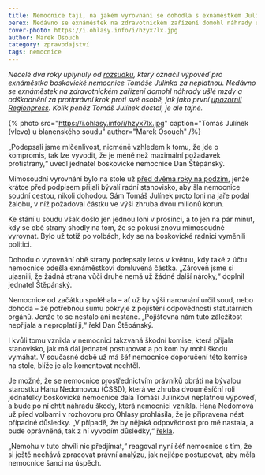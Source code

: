 ```yaml
---
title: Nemocnice tají, na jakém vyrovnání se dohodla s exnáměstkem Julínkem
perex: Nedávno se exnáměstek na zdravotnickém zařízení domohl náhrady ušlé mzdy a odškodnění za protiprávní výpověď. Kolik peněz Tomáš Julínek dostal, je ale tajné.
cover-photo: https://i.ohlasy.info/i/hzyx7lx.jpg
author: Marek Osouch
category: zpravodajství
tags: nemocnice
---
```


*Necelé dva roky uplynuly od [rozsudku](https://ohlasy.info/clanky/2017/08/julinek-vyhozen-nepravem.html), který označil výpověď pro exnáměstka boskovické nemocnice Tomáše Julínka za neplatnou. Nedávno se exnáměstek na zdravotnickém zařízení domohl náhrady ušlé mzdy a odškodnění za protiprávní krok proti své osobě, jak jako první [upozornil Regionpress](http://www.regionpress.cz/Dohodli-se-na-mimosoudnim-vyrovnani-id-22128.aspx). Kolik peněz Tomáš Julínek dostal, je ale tajné.*

{% photo src="https://i.ohlasy.info/i/hzyx7lx.jpg" caption="Tomáš Julínek (vlevo) u blanenského soudu" author="Marek Osouch" /%}

„Podepsali jsme mlčenlivost, nicméně vzhledem k tomu, že jde o kompromis, tak lze vyvodit, že je méně než maximální požadavek protistrany,“ uvedl jednatel boskovické nemocnice Dan Štěpánský.

Mimosoudní vyrovnání bylo na stole už [před dvěma roky na podzim](https://ohlasy.info/clanky/2017/11/julinek-soud.html), jenže krátce před podpisem přijali bývalí radní stanovisko, aby šla nemocnice soudní cestou, nikoli dohodou. Sám Tomáš Julínek proto loni na jaře podal žalobu, v níž požadoval částku ve výši zhruba dvou milionů korun.

Ke stání u soudu však došlo jen jednou loni v prosinci, a to jen na pár minut, kdy se obě strany shodly na tom, že se pokusí znovu mimosoudně vyrovnat. Bylo už totiž po volbách, kdy se na boskovické radnici vyměnili politici.

Dohodu o vyrovnání obě strany podepsaly letos v květnu, kdy také z účtu nemocnice odešla exnáměstkovi domluvená částka. „Zároveň jsme si ujasnili, že žádná strana vůči druhé nemá už žádné další nároky,“ doplnil jednatel Štěpánský.

Nemocnice od začátku spoléhala – ať už by výši narovnání určil soud, nebo dohoda – že potřebnou sumu pokryje z pojištění odpovědnosti statutárních orgánů. Jenže to se nestalo ani nestane. „Pojišťovna nám tuto záležitost nepřijala a neproplatí ji,“ řekl Dan Štěpánský.

I kvůli tomu vznikla v nemocnici takzvaná škodní komise, která přijala stanovisko, jak má dál jednatel postupovat a po kom by mohl škodu vymáhat. V současné době už má šéf nemocnice doporučení této komise na stole, blíže je ale komentovat nechtěl.

Je možné, že se nemocnice prostřednictvím právníků obrátí na bývalou starostku Hanu Nedomovou (ČSSD), která ve zhruba dvouměsíční roli jednatelky boskovické nemocnice dala Tomáši Julínkovi neplatnou výpověď, a bude po ní chtít náhradu škody, která nemocnici vznikla. Hana Nedomová už před volbami v rozhovoru pro Ohlasy prohlásila, že je připravena nést případné důsledky. „V případě, že by nějaká odpovědnost pro mě nastala, a bude oprávněná, tak z ní vyvodím důsledky,“ [řekla](https://vimeo.com/286940949#t=427s).

„Nemohu v tuto chvíli nic předjímat,“ reagoval nyní šéf nemocnice s tím, že si ještě nechává zpracovat právní analýzu, jak nejlépe postupovat, aby měla nemocnice šanci na úspěch.
